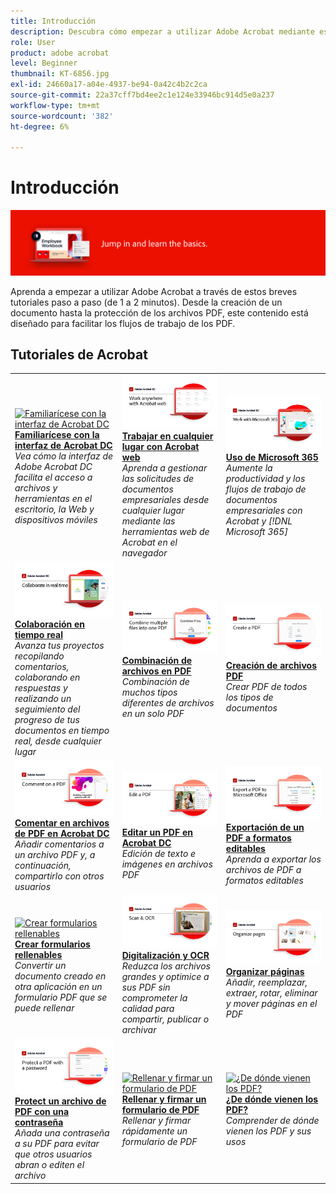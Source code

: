 ```yaml
---
title: Introducción
description: Descubra cómo empezar a utilizar Adobe Acrobat mediante estos breves tutoriales paso a paso (1-2 minutos)
role: User
product: adobe acrobat
level: Beginner
thumbnail: KT-6856.jpg
exl-id: 24660a17-a04e-4937-be94-0a42c4b2c2ca
source-git-commit: 22a37cff7bd4ee2c1e124e33946bc914d5e0a237
workflow-type: tm+mt
source-wordcount: '382'
ht-degree: 6%

---
```


# Introducción

![Imagen de inicio de Acrobat](../assets/Hero-GettingStarted.png)

Aprenda a empezar a utilizar Adobe Acrobat a través de estos breves tutoriales paso a paso (de 1 a 2 minutos). Desde la creación de un documento hasta la protección de los archivos PDF, este contenido está diseñado para facilitar los flujos de trabajo de los PDF.

## Tutoriales de Acrobat

<table style="table-layout:fixed">
<tr>
  <td>
    <a href="get-to-know-the-acrobat-dc-interface.md">
      <img alt="Familiarícese con la interfaz de Acrobat DC" src="../assets/Interface.jpg" />
    </a>
    <div>
    <a href="get-to-know-the-acrobat-dc-interface.md"><strong>Familiarícese con la interfaz de Acrobat DC</strong></a>
    </div>
    <em>Vea cómo la interfaz de Adobe Acrobat DC facilita el acceso a archivos y herramientas en el escritorio, la Web y dispositivos móviles</em>
    <br>
  </td>
  <td>
    <a href="acrobatweb.md">
      <img alt="Trabajar en cualquier lugar con Acrobat web" src="../assets/Acrobatweb_1280.png" />
    </a>
    <div>
    <a href="acrobatweb.md"><strong>Trabajar en cualquier lugar con Acrobat web</strong></a>
    </div>
    <em>Aprenda a gestionar las solicitudes de documentos empresariales desde cualquier lugar mediante las herramientas web de Acrobat en el navegador</em>
    <br>
  </td>
  <td>
    <a href="../integrate/integrate-overview.md#microsoft">
      <img alt="Uso de Microsoft 365" src="../assets/WorkMicrosoft365_1280.png" />
    </a>
    <div>
     <a href="../integrate/integrate-overview.md#microsoft"><strong>Uso de Microsoft 365</strong></a>
    </div>
    <em>Aumente la productividad y los flujos de trabajo de documentos empresariales con Acrobat y [!DNL Microsoft 365]</em>
    <br>
  </td>
</tr>
<tr>
   <td>
    <a href="collaborate.md">
      <img alt="Colaboración en tiempo real" src="../assets/Collaborate_1280.png" />
    </a>
    <div>
     <a href="collaborate.md"><strong>Colaboración en tiempo real</strong></a>
    </div>
    <em>Avanza tus proyectos recopilando comentarios, colaborando en respuestas y realizando un seguimiento del progreso de tus documentos en tiempo real, desde cualquier lugar</em>
    <br>
  </td>
  <td>
    <a href="combine-to-pdf.md">
      <img alt="De Combine Files a PDF" src="../assets/Combine.jpg" />
    </a>
    <div>
     <a href="combine-to-pdf.md"><strong>Combinación de archivos en PDF</strong></a>
    </div>
    <em>Combinación de muchos tipos diferentes de archivos en un solo PDF</em>
    <br>
  </td>
  <td>
    <a href="create-pdf.md">
      <img alt="Creación de archivos PDF" src="../assets/Create.jpg" />
    </a>
    <div>
    <a href="create-pdf.md"><strong>Creación de archivos PDF</strong></a>
    </div>
    <em>Crear PDF de todos los tipos de documentos</em>
    <br>
  </td>
</tr>
<tr>
  <td>
    <a href="comment-on-pdf-files.md">
      <img alt="Comentar en archivos de PDF en Acrobat DC" src="../assets/Comment.jpg" />
    </a>
    <div>
    <a href="comment-on-pdf-files.md"><strong>Comentar en archivos de PDF en Acrobat DC</strong></a>
    </div>
    <em>Añadir comentarios a un archivo PDF y, a continuación, compartirlo con otros usuarios</em>
    <br>
  </td>
  <td>
    <a href="edit-pdf.md">
      <img alt="Editar un PDF en Acrobat DC" src="../assets/Edit.jpg" />
    </a>
    <div>
    <a href="edit-pdf.md"><strong>Editar un PDF en Acrobat DC</strong></a>
    </div>
    <em>Edición de texto e imágenes en archivos PDF</em>
    <br>
  </td>
   <td>
    <a href="export-pdf.md">
      <img alt="Exportación de un PDF a formatos editables" src="../assets/Export.jpg" />
    </a>
    <div>
    <a href="export-pdf.md"><strong>Exportación de un PDF a formatos editables</strong></a>
    </div>
    <em>Aprenda a exportar los archivos de PDF a formatos editables</em>
    <br>
  </td>
</tr>
<tr>
  <td>
    <a href="create-fillable-forms.md">
      <img alt="Crear formularios rellenables" src="../assets/Form.jpg" />
    </a>
    <div>
    <a href="create-fillable-forms.md"><strong>Crear formularios rellenables</strong></a>
    </div>
    <em>Convertir un documento creado en otra aplicación en un formulario PDF que se puede rellenar</em>
    <br>
  </td>
  <td>
    <a href="scan-and-ocr.md">
      <img alt="Digitalización y OCR" src="../assets/Scan.jpg" />
    </a>
    <div>
    <a href="scan-and-ocr.md"><strong>Digitalización y OCR</strong></a>
    </div>
    <em>Reduzca los archivos grandes y optimice a sus PDF sin comprometer la calidad para compartir, publicar o archivar</em>
    <br>
  </td>
  <td>
    <a href="organize.md">
      <img alt="Organizar páginas" src="../assets/Organize.jpg" />
    </a>
    <div>
    <a href="organize.md"><strong>Organizar páginas</strong></a>
    </div>
    <em>Añadir, reemplazar, extraer, rotar, eliminar y mover páginas en el PDF</em>
    <br>
  </td>
</tr>
<tr>
  <td>
    <a href="password-protect.md">
      <img alt="Protect un archivo de PDF con una contraseña" src="../assets/Protect.jpg" />
    </a>
    <div>
    <a href="password-protect.md"><strong>Protect un archivo de PDF con una contraseña</strong></a>
    </div>
    <em>Añada una contraseña a su PDF para evitar que otros usuarios abran o editen el archivo</em>
    <br>
  </td>
  <td>
    <a href="fill-and-sign.md">
      <img alt="Rellenar y firmar un formulario de PDF" src="../assets/FillSign.jpg" />
    </a>
    <div>
    <a href="fill-and-sign.md"><strong>Rellenar y firmar un formulario de PDF</strong></a>
    </div>
    <em>Rellenar y firmar rápidamente un formulario de PDF</em>
    <br>
  </td>
  <td>
    <a href="where-do-pdfs-come-from.md">
      <img alt="¿De dónde vienen los PDF?" src="../assets/WherePDFs.jpg" />
    </a>
    <div>
    <a href="where-do-pdfs-come-from.md"><strong>¿De dónde vienen los PDF?</strong></a>
    </div>
    <em>Comprender de dónde vienen los PDF y sus usos</em>
    <br>
  </td>
</tr>
</table>
